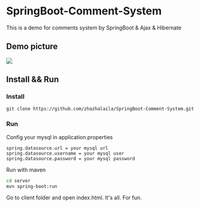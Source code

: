 # SpringBoot-Comment-System
This is a demo for comments system by SpringBoot & Ajax & Hibernate
<h2>Demo picture</h2> 
<image src="https://github.com/zhazhalaila/SpringBoot-Comment-System/blob/master/client/demo.PNG">

<h2>Install && Run</h2>
<h3>Install</h3>

```
git clone https://github.com/zhazhalaila/SpringBoot-Comment-System.git
```

<h3>Run</h3>

Config your mysql in application.properties
```
spring.datasource.url = your mysql url
spring.datasource.username = your mysql user
spring.datasource.password = your mysql password
```

Run with maven
```bash
cd server
mvn spring-boot:run
```

Go to client folder and open index.html.
It's all. For fun.
